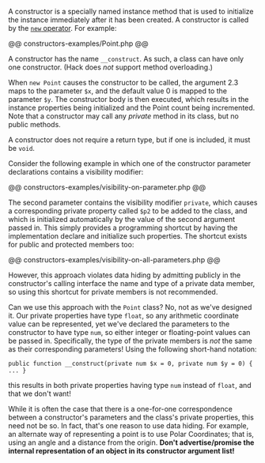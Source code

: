 A constructor is a specially named instance method that is used to initialize the instance immediately after it has been created.  A
constructor is called by the [`new` operator](../expressions-and-operators/new.md).  For example:

@@ constructors-examples/Point.php @@

A constructor has the name `__construct`.  As such, a class can have only one constructor.  (Hack does *not* support method overloading.)

When `new Point` causes the constructor to be called, the argument 2.3 maps to the parameter `$x`, and the default value 0 is mapped to
the parameter `$y`.  The constructor body is then executed, which results in the instance properties being initialized and the Point count
being incremented.  Note that a constructor may call any *private* method in its class, but no public methods.

A constructor does not require a return type, but if one is included, it must be `void`.

Consider the following example in which one of the constructor parameter declarations contains a visibility modifier:

@@ constructors-examples/visibility-on-parameter.php @@

The second parameter contains the visibility modifier `private`, which causes a corresponding private property called `$p2` to be
added to the class, and which is initialized automatically by the value of the second argument passed in.  This simply provides a
programming shortcut by having the implementation declare and initialize such properties.  The shortcut exists for public and protected members too:

@@ constructors-examples/visibility-on-all-parameters.php @@

However, this approach violates data hiding by admitting publicly in the constructor's calling interface the name and type of a private data member, so using this shortcut for private members is not recommended.

Can we use this approach with the `Point` class?
No, not as we've designed it.  Our private properties have type `float`, so any arithmetic coordinate value can be
represented, yet we've declared the parameters to the constructor to have type `num`, so either integer or floating-point values can
be passed in.  Specifically, the type of the private members is *not* the same as their corresponding parameters!  Using the following
short-hand notation:

```Hack
public function __construct(private num $x = 0, private num $y = 0) { ... }
```

this results in both private properties having type `num` instead of `float`, and that we don't want!

While it is often the case that there is a one-for-one correspondence between a constructor's parameters and the class's private
properties, this need not be so.  In fact, that's one reason to use data hiding.  For example, an alternate way of representing a
point is to use Polar Coordinates; that is, using an angle and a distance from the origin.  **Don't advertise/promise the internal
representation of an object in its constructor argument list!**
